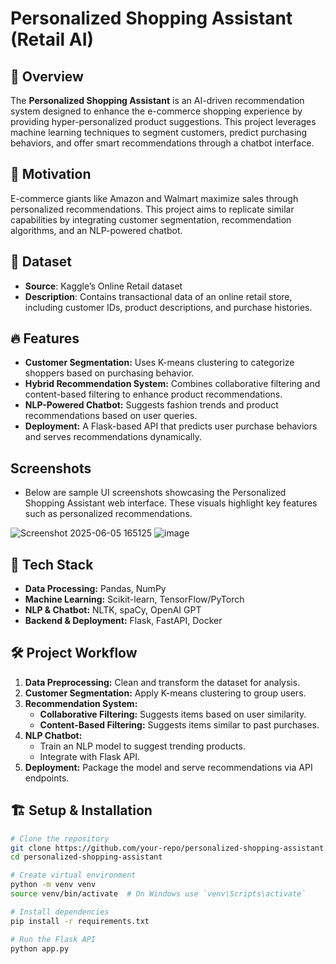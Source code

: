 # Personalized Shopping Assistant (Retail AI)

## 📌 Overview
The **Personalized Shopping Assistant** is an AI-driven recommendation system designed to enhance the e-commerce shopping experience by providing hyper-personalized product suggestions. This project leverages machine learning techniques to segment customers, predict purchasing behaviors, and offer smart recommendations through a chatbot interface.

## 🚀 Motivation
E-commerce giants like Amazon and Walmart maximize sales through personalized recommendations. This project aims to replicate similar capabilities by integrating customer segmentation, recommendation algorithms, and an NLP-powered chatbot.

## 📂 Dataset
- **Source**: Kaggle’s Online Retail dataset
- **Description**: Contains transactional data of an online retail store, including customer IDs, product descriptions, and purchase histories.

## 🔥 Features
- **Customer Segmentation:** Uses K-means clustering to categorize shoppers based on purchasing behavior.
- **Hybrid Recommendation System:** Combines collaborative filtering and content-based filtering to enhance product recommendations.
- **NLP-Powered Chatbot:** Suggests fashion trends and product recommendations based on user queries.
- **Deployment:** A Flask-based API that predicts user purchase behaviors and serves recommendations dynamically.

## Screenshots
- Below are sample UI screenshots showcasing the Personalized Shopping Assistant web interface. These visuals highlight key features such as personalized recommendations.

![Screenshot 2025-06-05 165125](https://github.com/user-attachments/assets/60119954-d484-4851-896f-add327574b5e)
![image](https://github.com/user-attachments/assets/cf022af9-154a-4368-bea1-2eecfcd2924e)





## 📌 Tech Stack
- **Data Processing:** Pandas, NumPy
- **Machine Learning:** Scikit-learn, TensorFlow/PyTorch
- **NLP & Chatbot:** NLTK, spaCy, OpenAI GPT
- **Backend & Deployment:** Flask, FastAPI, Docker

## 🛠️ Project Workflow
1. **Data Preprocessing:** Clean and transform the dataset for analysis.
2. **Customer Segmentation:** Apply K-means clustering to group users.
3. **Recommendation System:** 
   - **Collaborative Filtering:** Suggests items based on user similarity.
   - **Content-Based Filtering:** Suggests items similar to past purchases.
4. **NLP Chatbot:** 
   - Train an NLP model to suggest trending products.
   - Integrate with Flask API.
5. **Deployment:** Package the model and serve recommendations via API endpoints.

## 🏗️ Setup & Installation
```sh
# Clone the repository
git clone https://github.com/your-repo/personalized-shopping-assistant.git
cd personalized-shopping-assistant

# Create virtual environment
python -m venv venv
source venv/bin/activate  # On Windows use `venv\Scripts\activate`

# Install dependencies
pip install -r requirements.txt

# Run the Flask API
python app.py
```




